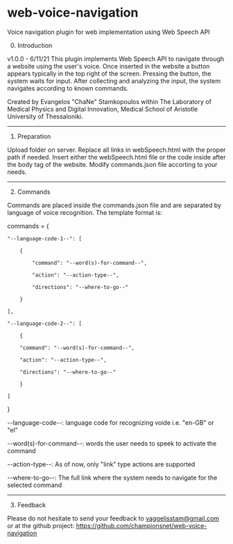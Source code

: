 # web-voice-navigation
Voice navigation plugin for web implementation using Web Speech API

0. Introduction

v1.0.0 - 6/11/21
This plugin implements Web Speech API to navigate through a website using the user's voice. 
Once inserted in the website a button appears typically in the top right of the screen. 
Pressing the button, the system waits for input. 
After collecting and analyzing the input, the system navigates according to known commands.

Created by Evangelos "ChaNe" Stamkopoulos within The Laboratory of Medical Physics and 
Digital Innovation, Medical School of Aristotle University of Thessaloniki.

------------------------------------------
1. Preparation

Upload folder on server.
Replace all links in webSpeech.html with the proper path if needed.
Insert either the webSpeech.html file or the code inside after the body tag of the website.
Modify commands.json file accorting to your needs.

------------------------------------------
2. Commands

Commands are placed inside the commands.json file and are separated by language of voice recognition.
The template format is:


commands = {
	
	"--language-code-1--": [
	
    	{
		
        	"command": "--word(s)-for-command--",
			
        	"action": "--action-type--",
			
        	"directions": "--where-to-go--"
			
    	}
		
	],
	
	"--language-code-2--": [
	
    	{
		
    	"command": "--word(s)-for-command--",
		
    	"action": "--action-type--",
		
    	"directions": "--where-to-go--"
		
    	}
		
  	]
	
}


--language-code--: language code for recognizing voide i.e. "en-GB" or "el"
	
--word(s)-for-command--: words the user needs to speek to activate the command
	
--action-type--: As of now, only "link" type actions are supported
	
--where-to-go--: The full link where the system needs to navigate for the selected command

------------------------------------------
3. Feedback

Please do not hesitate to send your feedback to vaggelisstam@gmail.com or at the github project:
https://github.com/championsnet/web-voice-navigation

